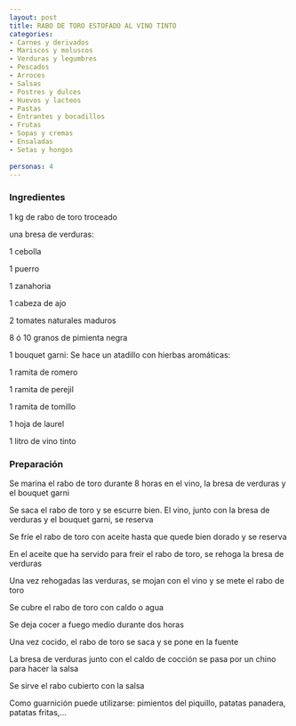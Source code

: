 ```yaml
---
layout: post
title: RABO DE TORO ESTOFADO AL VINO TINTO
categories:
- Carnes y derivados
- Mariscos y moluscos
- Verduras y legumbres
- Pescados
- Arroces
- Salsas
- Postres y dulces
- Huevos y lacteos
- Pastas
- Entrantes y bocadillos
- Frutas
- Sopas y cremas
- Ensaladas
- Setas y hongos
 
personas: 4 
---
```

<h3>Ingredientes</h3>
1 kg de rabo de toro troceado

una bresa de verduras:

1 cebolla

1 puerro

1 zanahoria

1 cabeza de ajo

2 tomates naturales maduros

8 ó 10 granos de pimienta negra

1 bouquet garni: Se hace un atadillo con hierbas aromáticas:

1 ramita de romero

1 ramita de perejil

1 ramita de tomillo

1 hoja de laurel

1 litro de vino tinto

<h3>Preparación</h3>
Se marina el rabo de toro durante 8 horas en el vino, la bresa de verduras  y el bouquet garni

Se saca el rabo de toro y se escurre bien. El vino, junto con la bresa de verduras y el bouquet garni, se reserva

Se fríe el rabo de toro con aceite hasta que quede bien dorado y se reserva

En el aceite que ha servido para freir el rabo de toro, se rehoga la bresa de verduras

Una vez rehogadas las verduras, se mojan con el vino y se mete el rabo de toro

Se cubre el rabo de toro con caldo o agua

Se deja cocer a fuego medio durante dos horas

Una vez cocido, el rabo de toro se saca y se pone en la fuente

La bresa de verduras junto con el caldo de cocción se pasa por un chino para hacer la salsa

Se sirve el rabo cubierto con la salsa

Como guarnición puede utilizarse: pimientos del piquillo,  patatas panadera, patatas fritas,...

